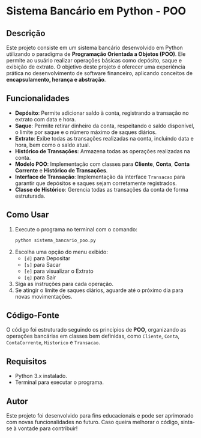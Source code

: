 # Sistema Bancário em Python - POO

## Descrição
Este projeto consiste em um sistema bancário desenvolvido em Python utilizando o paradigma de **Programação Orientada a Objetos (POO)**. Ele permite ao usuário realizar operações básicas como depósito, saque e exibição de extrato. O objetivo deste projeto é oferecer uma experiência prática no desenvolvimento de software financeiro, aplicando conceitos de **encapsulamento, herança e abstração**.

## Funcionalidades
- **Depósito**: Permite adicionar saldo à conta, registrando a transação no extrato com data e hora.
- **Saque**: Permite retirar dinheiro da conta, respeitando o saldo disponível, o limite por saque e o número máximo de saques diários.
- **Extrato**: Exibe todas as transações realizadas na conta, incluindo data e hora, bem como o saldo atual.
- **Histórico de Transações**: Armazena todas as operações realizadas na conta.
- **Modelo POO**: Implementação com classes para **Cliente**, **Conta**, **Conta Corrente** e **Histórico de Transações**.
- **Interface de Transação**: Implementação da interface `Transacao` para garantir que depósitos e saques sejam corretamente registrados.
- **Classe de Histórico**: Gerencia todas as transações da conta de forma estruturada.

## Como Usar
1. Execute o programa no terminal com o comando:
   ```sh
   python sistema_bancario_poo.py
   ```
2. Escolha uma opção do menu exibido:
   - `[d]` para Depositar
   - `[s]` para Sacar
   - `[e]` para visualizar o Extrato
   - `[q]` para Sair
3. Siga as instruções para cada operação.
4. Se atingir o limite de saques diários, aguarde até o próximo dia para novas movimentações.

## Código-Fonte
O código foi estruturado seguindo os princípios de **POO**, organizando as operações bancárias em classes bem definidas, como `Cliente`, `Conta`, `ContaCorrente`, `Historico` e `Transacao`.

## Requisitos
- Python 3.x instalado.
- Terminal para executar o programa.

## Autor
Este projeto foi desenvolvido para fins educacionais e pode ser aprimorado com novas funcionalidades no futuro. Caso queira melhorar o código, sinta-se à vontade para contribuir!

